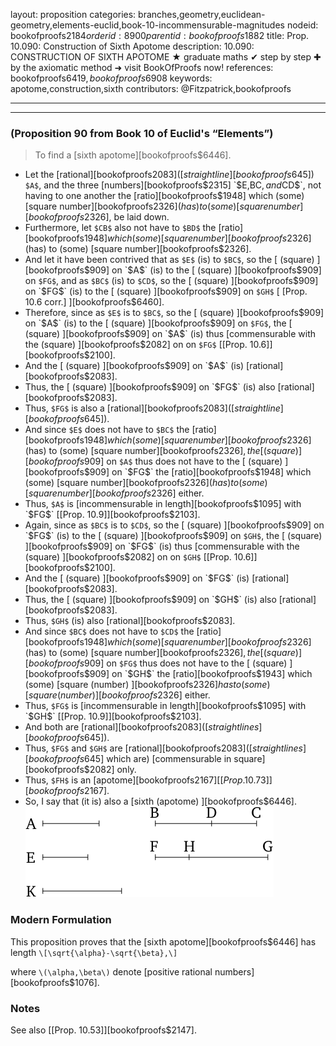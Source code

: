layout: proposition
categories: branches,geometry,euclidean-geometry,elements-euclid,book-10-incommensurable-magnitudes
nodeid: bookofproofs$2184
orderid: 8900
parentid: bookofproofs$1882
title: Prop. 10.090: Construction of Sixth Apotome
description: 10.090: CONSTRUCTION OF SIXTH APOTOME &#9733; graduate maths &#10004; step by step &#10010; by the axiomatic method &#10140; visit BookOfProofs now!
references: bookofproofs$6419,bookofproofs$6908
keywords: apotome,construction,sixth
contributors: @Fitzpatrick,bookofproofs

---


---

### (Proposition 90 from Book 10 of Euclid's “Elements”)

> To find a [sixth apotome][bookofproofs$6446].
* Let the [rational][bookofproofs$2083] ([straight line][bookofproofs$645]) `$A$`, and the three [numbers][bookofproofs$2315] `$E$`, `$BC$`, and `$CD$`, not having to one another the [ratio][bookofproofs$1948] which (some) [square number][bookofproofs$2326] (has) to (some) [square number][bookofproofs$2326], be laid down.
* Furthermore, let `$CB$` also not have to `$BD$` the [ratio][bookofproofs$1948] which (some) [square number][bookofproofs$2326] (has) to (some) [square number][bookofproofs$2326].
* And let it have been contrived that as `$E$` (is) to `$BC$`, so the [ (square) ][bookofproofs$909] on `$A$` (is) to the [ (square) ][bookofproofs$909] on `$FG$`, and as `$BC$` (is) to `$CD$`, so the [ (square) ][bookofproofs$909] on `$FG$` (is) to the [ (square) ][bookofproofs$909] on `$GH$` [ [Prop. 10.6 corr.] ][bookofproofs$6460].
* Therefore, since as `$E$` is to `$BC$`, so the [ (square) ][bookofproofs$909] on `$A$` (is) to the [ (square) ][bookofproofs$909] on `$FG$`, the [ (square) ][bookofproofs$909] on `$A$` (is) thus [commensurable with the (square) ][bookofproofs$2082] on on `$FG$` [[Prop. 10.6]][bookofproofs$2100].
* And the [ (square) ][bookofproofs$909] on `$A$` (is) [rational][bookofproofs$2083].
* Thus, the [ (square) ][bookofproofs$909] on `$FG$` (is) also [rational][bookofproofs$2083].
* Thus, `$FG$` is also a [rational][bookofproofs$2083] ([straight line][bookofproofs$645]).
* And since `$E$` does not have to `$BC$` the [ratio][bookofproofs$1948] which (some) [square number][bookofproofs$2326] (has) to (some) [square number][bookofproofs$2326], the [ (square) ][bookofproofs$909] on `$A$` thus does not have to the [ (square) ][bookofproofs$909] on `$FG$` the [ratio][bookofproofs$1948] which (some) [square number][bookofproofs$2326] (has) to (some) [square number][bookofproofs$2326] either.
* Thus, `$A$` is [incommensurable in length][bookofproofs$1095] with `$FG$` [[Prop. 10.9]][bookofproofs$2103].
* Again, since as `$BC$` is to `$CD$`, so the [ (square) ][bookofproofs$909] on `$FG$` (is) to the [ (square) ][bookofproofs$909] on `$GH$`, the [ (square) ][bookofproofs$909] on `$FG$` (is) thus [commensurable with the (square) ][bookofproofs$2082] on on `$GH$` [[Prop. 10.6]][bookofproofs$2100].
* And the [ (square) ][bookofproofs$909] on `$FG$` (is) [rational][bookofproofs$2083].
* Thus, the [ (square) ][bookofproofs$909] on `$GH$` (is) also [rational][bookofproofs$2083].
* Thus, `$GH$` (is) also [rational][bookofproofs$2083].
* And since `$BC$` does not have to `$CD$` the [ratio][bookofproofs$1948] which (some) [square number][bookofproofs$2326] (has) to (some) [square number][bookofproofs$2326], the [ (square) ][bookofproofs$909] on `$FG$` thus does not have to the [ (square) ][bookofproofs$909] on `$GH$` the [ratio][bookofproofs$1943] which (some) [square (number) ][bookofproofs$2326] has to (some) [square (number) ][bookofproofs$2326] either.
* Thus, `$FG$` is [incommensurable in length][bookofproofs$1095] with `$GH$` [[Prop. 10.9]][bookofproofs$2103].
* And both are [rational][bookofproofs$2083] ([straight lines][bookofproofs$645]).
* Thus, `$FG$` and `$GH$` are [rational][bookofproofs$2083] ([straight lines][bookofproofs$645] which are) [commensurable in square][bookofproofs$2082] only.
* Thus, `$FH$` is an [apotome][bookofproofs$2167] [[Prop. 10.73]][bookofproofs$2167].
* So, I say that (it is) also a [sixth (apotome) ][bookofproofs$6446].
![fig090e](https://github.com/bookofproofs/bookofproofs.github.io/blob/main/_sources/_assets/images/euclid/Book10/fig090e.png?raw=true)



### Modern Formulation

This proposition proves that the [sixth apotome][bookofproofs$6446] has length 
`\[\sqrt{\alpha}-\sqrt{\beta},\]` 

where `\(\alpha,\beta\)` denote [positive rational numbers][bookofproofs$1076].
### Notes

See also [[Prop. 10.53]][bookofproofs$2147].